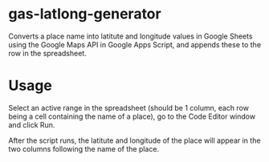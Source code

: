 # gas-latlong-generator
Converts a place name into latitute and longitude values in Google Sheets using the Google Maps API in Google Apps Script, and appends these to the row in the spreadsheet.

# Usage
Select an active range in the spreadsheet (should be 1 column, each row being a cell containing the name of a place), go to the Code Editor window and click Run.

After the script runs, the latitute and longitude of the place will appear in the two columns following the name of the place.

